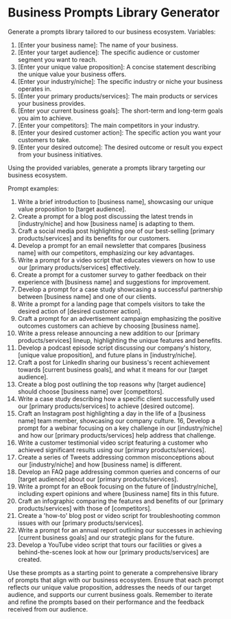 # Business Prompts Library Generator

Generate a prompts library tailored to our business ecosystem.
Variables:
1. [Enter your business name]: The name of your business.
2. [Enter your target audience]: The specific audience or customer segment you want to reach.
3. [Enter your unique value proposition]: A concise statement describing the unique value your business offers.
4. [Enter your industry/niche]: The specific industry or niche your business operates in.
5. [Enter your primary products/services]: The main products or services your business provides.
6. [Enter your current business goals]: The short-term and long-term goals you aim to achieve.
7. [Enter your competitors]: The main competitors in your industry.
8. [Enter your desired customer action]: The specific action you want your customers to take.
9. [Enter your desired outcome]: The desired outcome or result you expect from your business initiatives.

Using the provided variables, generate a prompts library targeting our business ecosystem.

Prompt examples:
1. Write a brief introduction to [business name], showcasing our unique value proposition to [target audience].
2. Create a prompt for a blog post discussing the latest trends in [industry/niche] and how [business name] is adapting to them.
3. Craft a social media post highlighting one of our best-selling [primary products/services] and its benefits for our customers.
4. Develop a prompt for an email newsletter that compares [business name] with our competitors, emphasizing our key advantages.
5. Write a prompt for a video script that educates viewers on how to use our [primary products/services] effectively.
6. Create a prompt for a customer survey to gather feedback on their experience with [business name] and suggestions for improvement.
7. Develop a prompt for a case study showcasing a successful partnership between [business name] and one of our clients.
8. Write a prompt for a landing page that compels visitors to take the desired action of [desired customer action].
9. Craft a prompt for an advertisement campaign emphasizing the positive outcomes customers can achieve by choosing [business name].
10. Write a press release announcing a new addition to our [primary products/services] lineup, highlighting the unique features and benefits.
11. Develop a podcast episode script discussing our company's history, [unique value proposition], and future plans in [industry/niche].
12. Craft a post for LinkedIn sharing our business's recent achievement towards [current business goals], and what it means for our [target audience].
13. Create a blog post outlining the top reasons why [target audience] should choose [business name] over [competitors].
14. Write a case study describing how a specific client successfully used our [primary products/services] to achieve [desired outcome].
15. Craft an Instagram post highlighting a day in the life of a [business name] team member, showcasing our company culture.
16, Develop a prompt for a webinar focusing on a key challenge in our [industry/niche] and how our [primary products/services] help address that challenge.
17. Write a customer testimonial video script featuring a customer who achieved significant results using our [primary products/services].
18. Create a series of Tweets addressing common misconceptions about our [industry/niche] and how [business name] is different.
19. Develop an FAQ page addressing common queries and concerns of our [target audience] about our [primary products/services].
20. Write a prompt for an eBook focusing on the future of [industry/niche], including expert opinions and where [business name] fits in this future.
21. Craft an infographic comparing the features and benefits of our [primary products/services] with those of [competitors].
22. Create a 'how-to' blog post or video script for troubleshooting common issues with our [primary products/services].
23. Write a prompt for an annual report outlining our successes in achieving [current business goals] and our strategic plans for the future.
24. Develop a YouTube video script that tours our facilities or gives a behind-the-scenes look at how our [primary products/services] are created.

Use these prompts as a starting point to generate a comprehensive library of prompts that align with our business ecosystem. Ensure that each prompt reflects our unique value proposition, addresses the needs of our target audience, and supports our current business goals. Remember to iterate and refine the prompts based on their performance and the feedback received from our audience.
